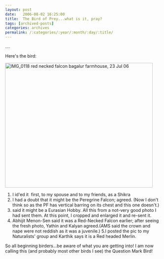 ```yaml
---
layout: post
date:	2006-08-02 16:25:00
title:  The Bird of Prey...what is it, pray?
tags: [archived-posts]
categories: archives
permalink: /:categories/:year/:month/:day/:title/
---
```

....

Here's the bird:

<A title="Photo Sharing" href="http://www.flickr.com/photos/86494503@N00/203666048/"><IMG height=406 alt="IMG_0118 red necked falcon bagalur farmhouse, 23 Jul 06" src="http://static.flickr.com/67/203666048_caca599d1e.jpg" width=479></A>

1. I id'ed it&nbsp; first, to my spouse and to my friends, as a Shikra
2. I had a doubt that it might be the Peregrine Falcon; <lj user="kalyan"> agreed. (Now I don't think so as the PF has vertical barring on its chest and this one doesn't.)
3. <lj user="Yathin">said it might be a Eurasian Hobby. All this from a not-very good photo I had sent them. At this point, I cropped and enlarged it and re-sent it.
4. Abhijit Menon-Sen said it was a Red-Necked Falcon earlier; after seeing the fresh photo, Yathin and Kalyan agreed.(AMS said the crown and nape were not reddish as it was a juvenile.)
5.I posted the pic to my Naturalists' group  and Karthik says it is a Red headed Merlin.

So all beginning birders...be aware of what you are getting into! I am now calling this (and probably most other birds I see) the Question Mark Bird!
